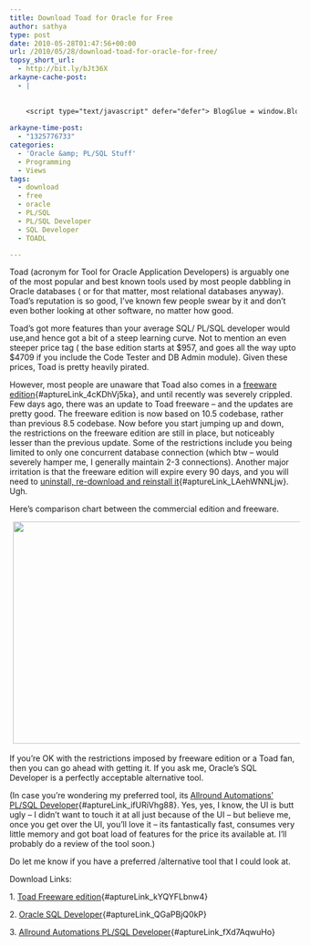 ```yaml
---
title: Download Toad for Oracle for Free
author: sathya
type: post
date: 2010-05-28T01:47:56+00:00
url: /2010/05/28/download-toad-for-oracle-for-free/
topsy_short_url:
  - http://bit.ly/bJt36X
arkayne-cache-post:
  - |
    
    
    <script type="text/javascript" defer="defer"> BlogGlue = window.BlogGlue || window.Arkayne || {}; BlogGlue.baseurl = 'http://www.blogglue.com'; BlogGlue.go = function(e, a, cid, gid) { var id = a.getAttribute('id'); var orig = a.getAttribute('href'); var target = a.getAttribute('target'); var redir = [BlogGlue.baseurl, 'link', cid, gid, ''].join('/'); redir += '?ts=' + Math.random(); redir += '&amp;url=' + escape(a.href); a.setAttribute('href', redir); setTimeout('BlogGlue.restore("' + id + '", "' + orig + '")', 0); return true; }; BlogGlue.restore = function(id, orig) { var a = document.getElementById(id); if (a) a.setAttribute('href', orig); }; </script> <div class="blogglue_plugin" style="display:block;margin:5px 0px 20px 0px;"> <h3 class="blogglue-header blogglue-inner"> More From sathyabhat </h3> <ul class="blogglue-links blogglue-inner"> <li id="blogglue-inner-1"><a href="http://sathyabh.at/2008/05/02/coldplay-releases-their-first-song-for-download/?utm_source=BlogGlue_network&amp;utm_medium=BlogGlue_Plugin" id="blogglue-2956487" target="_parent" onclick="return BlogGlue.go(event, this, 2942120, 2956487);" title="Coldplay Releases Their First Song For Download » My World">Coldplay Releases Their First Song For Download » My World</a></li> <li id="blogglue-inner-2"><a href="http://sathyabh.at/2008/01/27/the-week-that-was/?utm_source=BlogGlue_network&amp;utm_medium=BlogGlue_Plugin" id="blogglue-2947644" target="_parent" onclick="return BlogGlue.go(event, this, 2942120, 2947644);" title="The week that was » My World">The week that was » My World</a></li> <li id="blogglue-inner-3"><a href="http://sathyabh.at/2008/05/04/enabledisable-autoplay-for-individual-drives/?utm_source=BlogGlue_network&amp;utm_medium=BlogGlue_Plugin" id="blogglue-2951237" target="_parent" onclick="return BlogGlue.go(event, this, 2942120, 2951237);" title="Enable/Disable AutoPlay For Individual Drives » My World">Enable/Disable AutoPlay For Individual Drives » My World</a></li> </ul> <div class="blogglue-footer" style="margin:10px 0px;display:block !important"> <a href="http://www.blogglue.com/12928-ab7e24be6f12e678fc1a468df18f3f3f/?utm_source=BlogGlue%20Plugin&amp;utm_medium=Recommend&amp;utm_campaign=Plugin&amp;coupon=SATHYABHAT&amp;blogglue_page=2942120" target="_blank" style="text-decoration:none !important;"> <img src="http://www.gravatar.com/avatar.php?default=%2F%2Fs3.amazonaws.com%2Farkayne-media%2Fimg%2Fprofile%2Fdefault_sm.png&amp;size=24&amp;gravatar_id=1375f202e61682cc4963295f4b0430dc" width="24" height="24" border="0" alt="Blog Margeting Related Posts Plugin For sathyabhat" style="display:inline;margin: 0 5px 0 10px; border:1px solid #AAA; width: 24px !important; height: 24px; !important;"/><span style="position:relative;top:-8px;font-family:'Trebuchet MS'; font-size: 0.8em;">Ask <strong>sathyabhat</strong> To Recommend Your Posts</span> </a> <img class="blogglue-hit" style="border:none;left:-9999px;position:absolute;" src="http://www.blogglue.com/widget/hit/2942120.GIF" border="0" alt="Blog Marketing Related Posts Plugin Counter" /> </div> </div>
    
arkayne-time-post:
  - "1325776733"
categories:
  - 'Oracle &amp; PL/SQL Stuff'
  - Programming
  - Views
tags:
  - download
  - free
  - oracle
  - PL/SQL
  - PL/SQL Developer
  - SQL Developer
  - TOADL

---
```

Toad (acronym for Tool for Oracle Application Developers) is arguably one of the most popular and best known tools used by most people dabbling in Oracle databases ( or for that matter, most relational databases anyway). Toad&#8217;s reputation is so good, I&#8217;ve known few people swear by it and don&#8217;t even bother looking at other software, no matter how good.

Toad&#8217;s got more features than your average SQL/ PL/SQL developer would use,and hence got a bit of a steep learning curve. Not to mention an even steeper price tag ( the base edition starts at $957, and goes all the way upto $4709 if you include the Code Tester and DB Admin module). Given these prices, Toad is pretty heavily pirated.

However, most people are unaware that Toad also comes in a [freeware edition][1]{#aptureLink_4cKDhVj5ka}, and until recently was severely crippled. Few days ago, there was an update to Toad freeware &#8211; and the updates are pretty good. The freeware edition is now based on 10.5 codebase, rather than previous 8.5 codebase. Now before you start jumping up and down, the restrictions on the freeware edition are still in place, but noticeably lesser than the previous update. Some of the restrictions include you being limited to only one concurrent database connection (which btw &#8211; would severely hamper me, I generally maintain 2-3 connections). Another major irritation is that the freeware edition will expire every 90 days, and you will need to [uninstall, re-download and reinstall it][1]{#aptureLink_LAehWNNLjw}. Ugh.

Here&#8217;s comparison chart between the commercial edition and freeware.

<a id="aptureLink_DLgVL66flm" style="margin-top: 0px; margin-right: auto; margin-bottom: 0px; margin-left: auto; text-align: center; display: inline !important; padding-top: 0px; padding-right: 6px; padding-bottom: 0px; padding-left: 6px;" href="http://www.toadworld.com/Portals/0/ToadOracle/Toad%20Commercial%20vs%20Freeware%2010.5%20Basic%20Functionality.pdf"><img style="border: 0px initial initial;" title="Toad Freeware edition v/s Commercial edition comparison" src="http://placeholder.apture.com/ph/660x390_ScribdByUrlItem/" alt="" width="660px" height="390px" /></a>

If you&#8217;re OK with the restrictions imposed by freeware edition or a Toad fan, then you can go ahead with getting it. If you ask me, Oracle&#8217;s SQL Developer is a perfectly acceptable alternative tool.

(In case you&#8217;re wondering my preferred tool, its [Allround Automations&#8217; PL/SQL Developer][2]{#aptureLink_ifURiVhg88}. Yes, yes, I know, the UI is butt ugly &#8211; I didn&#8217;t want to touch it at all just because of the UI &#8211; but believe me, once you get over the UI, you&#8217;ll love it &#8211; its fantastically fast, consumes very little memory and got boat load of features for the price its available at. I&#8217;ll probably do a review of the tool soon.)

Do let me know if you have a preferred /alternative tool that I could look at.

Download Links:

1. [Toad Freeware edition][1]{#aptureLink_kYQYFLbnw4}

2. [Oracle SQL Developer][3]{#aptureLink_QGaPBjQ0kP}

3. [Allround Automations PL/SQL Developer][2]{#aptureLink_fXd7AqwuHo}

 [1]: http://www.toadworld.com/DOWNLOADS/Freeware/ToadforOracleFreeware/tabid/558/Default.aspx
 [2]: http://www.allroundautomations.com/plsqldev.html
 [3]: http://www.oracle.com/technology/products/database/sql_developer/index.html